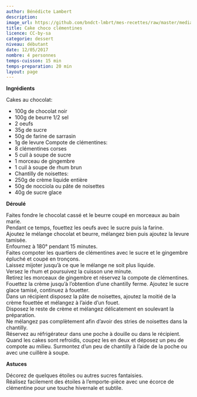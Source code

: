 ```yaml
---
author: Bénédicte Lambert
description: 
image_url: https://github.com/bndct-lmbrt/mes-recettes/raw/master/medias/cake-choco-clementine.jpg
title: Cake choco clémentines
licence: CC-by-sa
categorie: dessert
niveau: débutant
date: 12/05/2017
nombre: 4 personnes
temps-cuisson: 15 min
temps-preparation: 20 min
layout: page
---
```




**Ingrédients**  

Cakes au chocolat:
* 100g de chocolat noir
* 100g de beurre 1/2 sel
* 2 oeufs
* 35g de sucre
* 50g de farine de sarrasin
* 1g de levure
 Compote de clémentines:
* 8 clémentines corses
* 5 cuil à soupe de sucre
* 1 morceau de gingembre
* 1 cuil à soupe de rhum brun
* Chantilly de noisettes:
* 250g de crème liquide entière
* 50g de nocciola ou pâte de noisettes
* 40g de sucre glace

**Déroulé**  

Faites fondre le chocolat cassé et le beurre coupé en morceaux au bain marie.  
Pendant ce temps, fouettez les oeufs avec le sucre puis la farine.  
Ajoutez le mélange chocolat et beurre, mélangez bien puis ajoutez la levure tamisée.  
Enfournez à 180° pendant 15 minutes.  
Faites compoter les quartiers de clémentines avec le sucre et le gingembre épluché et coupé en tronçons.  
Laissez mijoter jusqu’à ce que le mélange ne soit plus liquide.  
Versez le rhum et poursuivez la cuisson une minute.  
Retirez les morceaux de gingembre et réservez la compote de clémentines.  
Fouettez la crème jusqu’à l’obtention d’une chantilly ferme.   Ajoutez le sucre glace tamisé, continuez à fouetter.  
Dans un récipient disposez la pâte de noisettes, ajoutez la moitié de la crème fouettée et mélangez à l’aide d’un fouet.  
Disposez le reste de crème et mélangez délicatement en soulevant la préparation.  
Ne mélangez pas complètement afin d’avoir des stries de noisettes dans la chantilly.  
Réservez au réfrigérateur dans une poche à douille ou dans le récipient.  
Quand les cakes sont refroidis, coupez les en deux et déposez un peu de compote au milieu. Surmontez d’un peu de chantilly à l’aide de la poche ou avec une cuillère à soupe.  

**Astuces**  

Décorez de quelques étoiles ou autres sucres fantaisies.  
Réalisez facilement des étoiles à l’emporte-pièce avec une écorce de clémentine pour une touche hivernale et subtile.  
